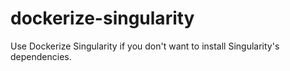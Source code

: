 # dockerize-singularity
Use Dockerize Singularity if you don't want to install Singularity's dependencies.
